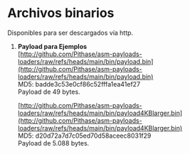 # Archivos binarios

Disponibles para ser descargados vía http.

1. **Payload para Ejemplos**  
   [http://github.com/Pithase/asm-payloads-loaders/raw/refs/heads/main/bin/payload.bin](http://github.com/Pithase/asm-payloads-loaders/raw/refs/heads/main/bin/payload.bin)  
   MD5: badde3c53e0cf86c52fffa1ea41ef27    
   Payload de 49 bytes.  

   [http://github.com/Pithase/asm-payloads-loaders/raw/refs/heads/main/bin/payload4KBlarger.bin](http://github.com/Pithase/asm-payloads-loaders/raw/refs/heads/main/bin/payload4KBlarger.bin)  
   MD5: d20d72a7d7c05ed70d58aceec8031f29   
   Payload de 5.088 bytes.  

   
